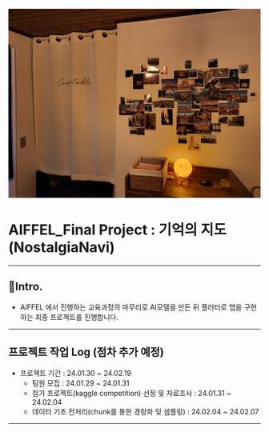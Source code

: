 ![image](./assets/post_travel.jpg)

# AIFFEL_Final Project : 기억의 지도(NostalgiaNavi)
---
## 📌Intro.
- AIFFEL 에서 진행하는 교육과정의 마무리로 AI모델을 만든 뒤 플러터로 앱을 구현하는 최종 프로젝트를 진행합니다.


---
## 프로젝트 작업 Log (점차 추가 예정)
- 프로젝트 기간 : 24.01.30 ~ 24.02.19
  - 팀원 모집 : 24.01.29 ~ 24.01.31
  - 참가 프로젝트(kaggle competition) 선정 및 자료조사 : 24.01.31 ~ 24.02.04
  - 데이터 기초 전처리(chunk를 통한 경량화 및 샘플링) : 24.02.04 ~ 24.02.07
---
